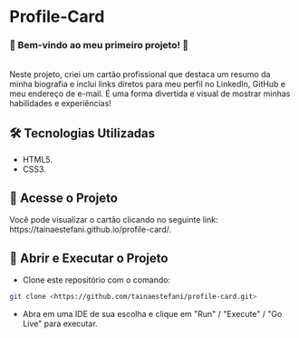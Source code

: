 # Profile-Card
### **🌟 Bem-vindo ao meu primeiro projeto! 🌟**
<br>Neste projeto, criei um cartão profissional que destaca um resumo da minha biografia e inclui links diretos para meu perfil no LinkedIn, GitHub e meu endereço de e-mail. É uma forma divertida e visual de mostrar minhas habilidades e experiências!</p>

## 🛠️ Tecnologias Utilizadas
* HTML5.
* CSS3.

## 🚀 Acesse o Projeto
<p>Você pode visualizar o cartão clicando no seguinte link: https://tainaestefani.github.io/profile-card/.</p>

## 🔧 Abrir e Executar o Projeto

* Clone este repositório com o comando:
```bash
git clone <https://github.com/tainaestefani/profile-card.git>
```
* Abra em uma IDE de sua escolha e clique em "Run" / "Execute" / "Go Live" para executar.

